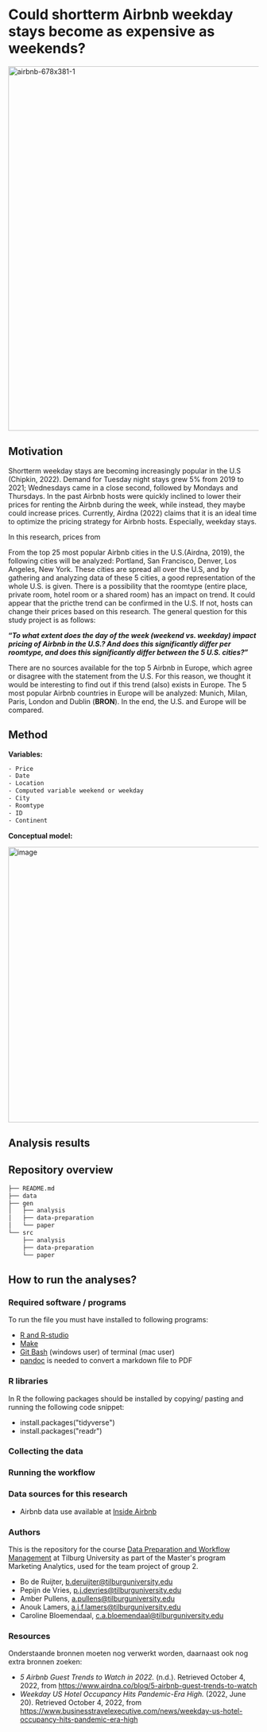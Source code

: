 
# Could shortterm Airbnb weekday stays become as expensive as weekends? 



<img width="733" alt="airbnb-678x381-1" src="https://user-images.githubusercontent.com/112823109/194286898-663f3e76-a18d-4473-ba0f-0c84e7158cc7.png">

## Motivation
Shortterm weekday stays are becoming increasingly popular in the U.S (Chipkin, 2022). Demand for Tuesday night stays grew 5% from 2019 to 2021; Wednesdays came in a close second, followed by Mondays and Thursdays. In the past Airbnb hosts were quickly inclined to lower their prices for renting the Airbnb during the week, while instead, they maybe could increase prices. Currently, Airdna (2022) claims that it is an ideal time to optimize the pricing strategy for Airbnb hosts. Especially, weekday stays.

In this research, prices from 

From the top 25 most popular Airbnb cities in the U.S.(Airdna, 2019), the following cities will be analyzed: Portland, San Francisco, Denver, Los Angeles, New York. These cities are spread all over the U.S, and by gathering and analyzing data of these 5 cities, a good representation of the whole U.S. is given. There is a possibility that the roomtype (entire place, private room, hotel room or a shared room) has an impact on trend. It could appear that the pricthe trend can be confirmed in the U.S. If not, hosts can change their prices based on this research. 
The general question for this study project is as follows: 

**“*To what extent does the day of the week (weekend vs. weekday) impact pricing of Airbnb in the U.S.? And does this significantly differ per roomtype, and does this significantly differ between the 5 U.S. cities?*”**

There are no sources available for the top 5 Airbnb in Europe, which agree or disagree with the statement from the U.S. For this reason, we thought it would be interesting to find out if this trend (also) exists in Europe. The 5 most popular Airbnb countries in Europe will be analyzed: Munich, Milan, Paris, London and Dublin (**BRON**). In the end, the U.S. and Europe will be compared. 

## Method
**Variables:**
```bash
- Price
- Date 
- Location 
- Computed variable weekend or weekday
- City 
- Roomtype 
- ID
- Continent
```
**Conceptual model:**

<img width="554" alt="image" src="https://user-images.githubusercontent.com/112823109/194273826-e5bffbfb-a382-4d71-9ca3-68b32ccf30d7.png">

## Analysis results

## Repository overview
```bash
├── README.md
├── data
├── gen
│   ├── analysis
│   ├── data-preparation
│   └── paper
└── src
    ├── analysis
    ├── data-preparation
    └── paper 
```
## How to run the analyses?

### Required software / programs 
To run the file you must have installed to following programs:
- [R and R-studio](https://tilburgsciencehub.com/building-blocks/configure-your-computer/statistics-and-computation/r/)
- [Make](https://tilburgsciencehub.com/building-blocks/configure-your-computer/automation-and-workflows/make/)
- [Git Bash](https://gitforwindows.org/) (windows user) of terminal (mac user)
- [pandoc](https://tilburgsciencehub.com/building-blocks/configure-your-computer/statistics-and-computation/pandoc/) is needed to convert a markdown file to PDF

### R libraries 
In R the following packages should be installed by copying/ pasting and running the following code snippet:
- install.packages("tidyverse")
- install.packages("readr")

### Collecting the data


### Running the workflow

### Data sources for this research 
- Airbnb data use available at [Inside Airbnb](http://insideairbnb.com/get-the-data/)

### Authors
This is the repository for the course [Data Preparation and Workflow Management](https://dprep.hannesdatta.com/) at Tilburg University as part of the Master's program Marketing Analytics, used for the team project of group 2.

- Bo de Ruijter, b.deruijter@tilburguniversity.edu
- Pepijn de Vries, p.j.devries@tilburguniversity.edu
- Amber Pullens, a.pullens@tilburguniversity.edu
- Anouk Lamers, a.j.f.lamers@tilburguniversity.edu
- Caroline Bloemendaal, c.a.bloemendaal@tilburguniversity.edu

### Resources

Onderstaande bronnen moeten nog verwerkt worden, daarnaast ook nog extra bronnen zoeken: 
- *5 Airbnb Guest Trends to Watch in 2022.* (n.d.). Retrieved October 4, 2022, from https://www.airdna.co/blog/5-airbnb-guest-trends-to-watch
- *Weekday US Hotel Occupancy Hits Pandemic-Era High.* (2022, June 20). Retrieved October 4, 2022, from https://www.businesstravelexecutive.com/news/weekday-us-hotel-occupancy-hits-pandemic-era-high
